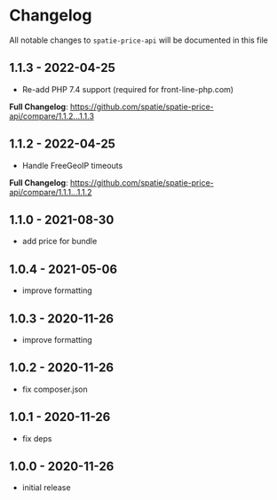 # Changelog

All notable changes to `spatie-price-api` will be documented in this file

## 1.1.3 - 2022-04-25

- Re-add PHP 7.4 support (required for front-line-php.com)

**Full Changelog**: https://github.com/spatie/spatie-price-api/compare/1.1.2...1.1.3

## 1.1.2 - 2022-04-25

- Handle FreeGeoIP timeouts

**Full Changelog**: https://github.com/spatie/spatie-price-api/compare/1.1.1...1.1.2

## 1.1.0 - 2021-08-30

- add price for bundle

## 1.0.4 - 2021-05-06

- improve formatting

## 1.0.3 - 2020-11-26

- improve formatting

## 1.0.2 - 2020-11-26

- fix composer.json

## 1.0.1 - 2020-11-26

- fix deps

## 1.0.0 - 2020-11-26

- initial release
